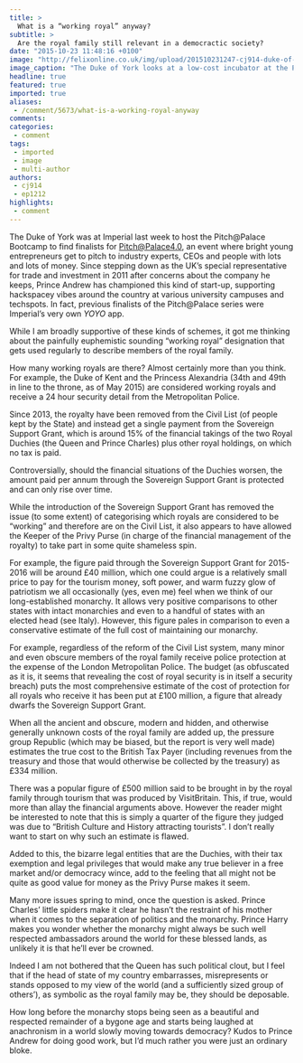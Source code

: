 ```yaml
---
title: >
  What is a “working royal” anyway?
subtitle: >
  Are the royal family still relevant in a democractic society?
date: "2015-10-23 11:48:16 +0100"
image: "http://felixonline.co.uk/img/upload/201510231247-cj914-duke-of-york-copy.jpg"
image_caption: "The Duke of York looks at a low-cost incubator at the Pitch@Palace Bootcamp."
headline: true
featured: true
imported: true
aliases:
 - /comment/5673/what-is-a-working-royal-anyway
comments:
categories:
 - comment
tags:
 - imported
 - image
 - multi-author
authors:
 - cj914
 - ep1212
highlights:
 - comment
---
```


The Duke of York was at Imperial last week to host the Pitch@Palace Bootcamp to find finalists for Pitch@Palace4.0, an event where bright young entrepreneurs get to pitch to industry experts, CEOs and people with lots and lots of money. Since stepping down as the UK’s special representative for trade and investment in 2011 after concerns about the company he keeps, Prince Andrew has championed this kind of start-up, supporting hackspacey vibes around the country at various university campuses and techspots. In fact, previous finalists of the Pitch@Palace series were Imperial’s very own _YOYO_ app.

While I am broadly supportive of these kinds of schemes, it got me thinking about the painfully euphemistic sounding “working royal” designation that gets used regularly to describe members of the royal family.

How many working royals are there? Almost certainly more than you think. For example, the Duke of Kent and the Princess Alexandria (34th and 49th in line to the throne, as of May 2015) are considered working royals and receive a 24 hour security detail from the Metropolitan Police.

Since 2013, the royalty have been removed from the Civil List (of people kept by the State) and instead get a single payment from the Sovereign Support Grant, which is around 15% of the financial takings of the two Royal Duchies (the Queen and Prince Charles) plus other royal holdings, on which no tax is paid.

Controversially, should the financial situations of the Duchies worsen, the amount paid per annum through the Sovereign Support Grant is protected and can only rise over time.

While the introduction of the Sovereign Support Grant has removed the issue (to some extent) of categorising which royals are considered to be “working” and therefore are on the Civil List, it also appears to have allowed the Keeper of the Privy Purse (in charge of the financial management of the royalty) to take part in some quite shameless spin.

For example, the figure paid through the Sovereign Support Grant for 2015-2016 will be around £40 million, which one could argue is a relatively small price to pay for the tourism money, soft power, and warm fuzzy glow of patriotism we all occasionally (yes, even me) feel when we think of our long-established monarchy. It allows very positive comparisons to other states with intact monarchies and even to a handful of states with an elected head (see Italy). However, this figure pales in comparison to even a conservative estimate of the full cost of maintaining our monarchy.

For example, regardless of the reform of the Civil List system, many minor and even obscure members of the royal family receive police protection at the expense of the London Metropolitan Police. The budget (as obfuscated as it is, it seems that revealing the cost of royal security is in itself a security breach) puts the most comprehensive estimate of the cost of protection for all royals who receive it has been put at £100 million, a figure that already dwarfs the Sovereign Support Grant.

When all the ancient and obscure, modern and hidden, and otherwise generally unknown costs of the royal family are added up, the pressure group Republic (which may be biased, but the report is very well made) estimates the true cost to the British Tax Payer (including revenues from the treasury and those that would otherwise be collected by the treasury) as £334 million.

There was a popular figure of £500 million said to be brought in by the royal family through tourism that was produced by VisitBritain. This, if true, would more than allay the financial arguments above. However the reader might be interested to note that this is simply a quarter of the figure they judged was due to “British Culture and History attracting tourists”. I don’t really want to start on why such an estimate is flawed.

Added to this, the bizarre legal entities that are the Duchies, with their tax exemption and legal privileges that would make any true believer in a free market and/or democracy wince, add to the feeling that all might not be quite as good value for money as the Privy Purse makes it seem.

Many more issues spring to mind, once the question is asked. Prince Charles’ little spiders make it clear he hasn’t the restraint of his mother when it comes to the separation of politics and the monarchy. Prince Harry makes you wonder whether the monarchy might always be such well respected ambassadors around the world for these blessed lands, as unlikely it is that he’ll ever be crowned.

Indeed I am not bothered that the Queen has such political clout, but I feel that if the head of state of my country embarrasses, misrepresents or stands opposed to my view of the world (and a sufficiently sized group of others’), as symbolic as the royal family may be, they should be deposable.

How long before the monarchy stops being seen as a beautiful and respected remainder of a bygone age and starts being laughed at anachronism in a world slowly moving towards democracy? Kudos to Prince Andrew for doing good work, but I’d much rather you were just an ordinary bloke.

